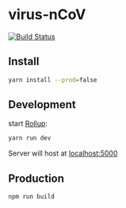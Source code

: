 # virus-nCoV

[![Build Status](https://cloud.drone.io/api/badges/wiasliaw77210/virus-ConV/status.svg)](https://cloud.drone.io/wiasliaw77210/virus-ConV)

## Install

```bash
yarn install --prod=false
```

## Development

start [Rollup](https://rollupjs.org):

```bash
yarn run dev
```

Server will host at [localhost:5000](http://localhost:5000)

## Production

```bash
npm run build
```
